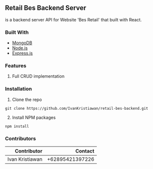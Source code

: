 ## Retail Bes Backend Server
is a backend server API for Website 'Bes Retail' that built with React.

### Built With
+ [MongoDB](https://mongodb.com/)
+ [Node.js](https://nodejs.org/en/)
+ [Express.js](https://nodejs.org/en/)

### Features
1. Full CRUD implementation

### Installation
1. Clone the repo
```
git clone https://github.com/IvanKristiawan/retail-bes-backend.git
```
2. Install NPM packages
```
npm install
```

### Contributors
| Contributor | Contact |
| ------:| -----------:|
| Ivan Kristiawan | +62895421397226 |
